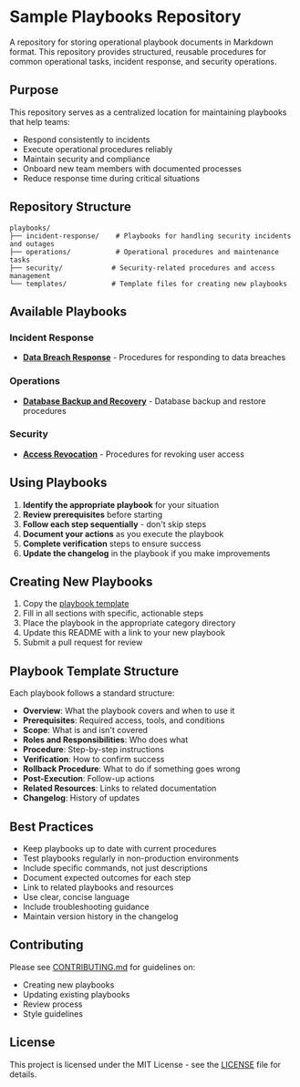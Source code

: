# Sample Playbooks Repository

A repository for storing operational playbook documents in Markdown format. This repository provides structured, reusable procedures for common operational tasks, incident response, and security operations.

## Purpose

This repository serves as a centralized location for maintaining playbooks that help teams:
- Respond consistently to incidents
- Execute operational procedures reliably
- Maintain security and compliance
- Onboard new team members with documented processes
- Reduce response time during critical situations

## Repository Structure

```
playbooks/
├── incident-response/    # Playbooks for handling security incidents and outages
├── operations/           # Operational procedures and maintenance tasks
├── security/            # Security-related procedures and access management
└── templates/           # Template files for creating new playbooks
```

## Available Playbooks

### Incident Response
- **[Data Breach Response](playbooks/incident-response/data-breach-response.md)** - Procedures for responding to data breaches

### Operations
- **[Database Backup and Recovery](playbooks/operations/database-backup-recovery.md)** - Database backup and restore procedures

### Security
- **[Access Revocation](playbooks/security/access-revocation.md)** - Procedures for revoking user access

## Using Playbooks

1. **Identify the appropriate playbook** for your situation
2. **Review prerequisites** before starting
3. **Follow each step sequentially** - don't skip steps
4. **Document your actions** as you execute the playbook
5. **Complete verification** steps to ensure success
6. **Update the changelog** in the playbook if you make improvements

## Creating New Playbooks

1. Copy the [playbook template](playbooks/templates/playbook-template.md)
2. Fill in all sections with specific, actionable steps
3. Place the playbook in the appropriate category directory
4. Update this README with a link to your new playbook
5. Submit a pull request for review

## Playbook Template Structure

Each playbook follows a standard structure:
- **Overview**: What the playbook covers and when to use it
- **Prerequisites**: Required access, tools, and conditions
- **Scope**: What is and isn't covered
- **Roles and Responsibilities**: Who does what
- **Procedure**: Step-by-step instructions
- **Verification**: How to confirm success
- **Rollback Procedure**: What to do if something goes wrong
- **Post-Execution**: Follow-up actions
- **Related Resources**: Links to related documentation
- **Changelog**: History of updates

## Best Practices

- Keep playbooks up to date with current procedures
- Test playbooks regularly in non-production environments
- Include specific commands, not just descriptions
- Document expected outcomes for each step
- Link to related playbooks and resources
- Use clear, concise language
- Include troubleshooting guidance
- Maintain version history in the changelog

## Contributing

Please see [CONTRIBUTING.md](CONTRIBUTING.md) for guidelines on:
- Creating new playbooks
- Updating existing playbooks
- Review process
- Style guidelines

## License

This project is licensed under the MIT License - see the [LICENSE](LICENSE) file for details.
